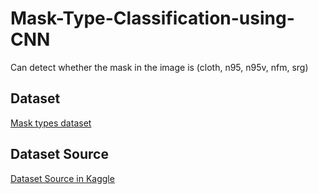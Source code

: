 # Mask-Type-Classification-using-CNN
Can detect whether the mask in the image is (cloth, n95, n95v, nfm, srg)

## Dataset
[Mask types dataset]([url](https://drive.google.com/drive/folders/1dYJs4-VP_vYaF8ESBTQJMNvnNELn_DDq?usp=sharing)https://drive.google.com/drive/folders/1dYJs4-VP_vYaF8ESBTQJMNvnNELn_DDq?usp=sharing)

## Dataset Source
[Dataset Source in Kaggle]([url](https://www.kaggle.com/datasets/bahadoreizadkhah/face-mask-types-dataset)https://www.kaggle.com/datasets/bahadoreizadkhah/face-mask-types-dataset) 
